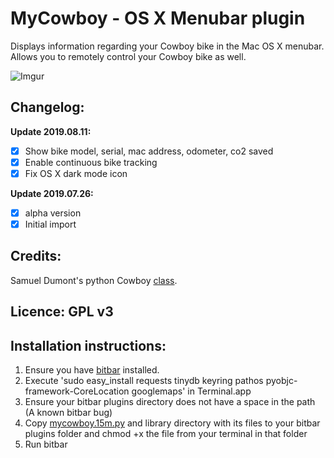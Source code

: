 
# MyCowboy - OS X Menubar plugin

Displays information regarding your Cowboy bike in the Mac OS X menubar. Allows you to remotely control your Cowboy bike as well.

![Imgur](https://i.imgur.com/Q45iFOP.png)


## Changelog: 

**Update 2019.08.11:**
- [X] Show bike model, serial, mac address, odometer, co2 saved
- [X] Enable continuous bike tracking
- [X] Fix OS X dark mode icon

**Update 2019.07.26:**
- [X] alpha version 
- [X] Initial import

## Credits: 

Samuel Dumont's python Cowboy [class](https://gitlab.com/samueldumont/python-cowboy-bike).

## Licence: GPL v3

## Installation instructions: 

1. Ensure you have [bitbar](https://github.com/matryer/bitbar/releases/latest) installed.
2. Execute 'sudo easy_install requests tinydb keyring pathos pyobjc-framework-CoreLocation googlemaps' in Terminal.app
3. Ensure your bitbar plugins directory does not have a space in the path (A known bitbar bug)
4. Copy [mycowboy.15m.py](mycowboy.15m.py) and library directory with its files to your bitbar plugins folder and chmod +x the file from your terminal in that folder
5. Run bitbar
